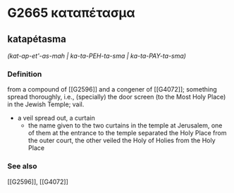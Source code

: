 # G2665 καταπέτασμα

## katapétasma

_(kat-ap-et'-as-mah | ka-ta-PEH-ta-sma | ka-ta-PAY-ta-sma)_

### Definition

from a compound of [[G2596]] and a congener of [[G4072]]; something spread thoroughly, i.e., (specially) the door screen (to the Most Holy Place) in the Jewish Temple; vail.

- a veil spread out, a curtain
  - the name given to the two curtains in the temple at Jerusalem, one of them at the entrance to the temple separated the Holy Place from the outer court, the other veiled the Holy of Holies from the Holy Place

### See also

[[G2596]], [[G4072]]

